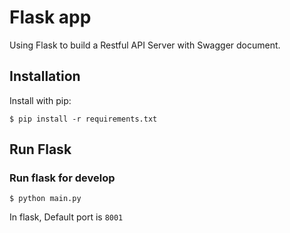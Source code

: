 # Flask app

Using Flask to build a Restful API Server with Swagger document.


## Installation

Install with pip:

```
$ pip install -r requirements.txt
```


## Run Flask
### Run flask for develop
```
$ python main.py
```
In flask, Default port is `8001`
